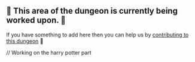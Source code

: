 ## 🚧 This area of the dungeon is currently being worked upon. 🚧

If you have something to add here then you can help us by [contributing to this dungeon](https://github.com/MakeContributions/markdown-dungeon/issues/112) 🙂

// Working on the harry potter part
